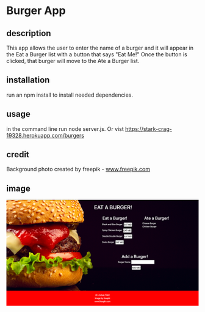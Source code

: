 # Burger App

## description
This app allows the user to enter the name of a burger and it will appear in the Eat a Burger list with a button that says "Eat Me!" Once the button is clicked, that burger will move to the Ate a Burger list. 

## installation
run an npm install to install needed dependencies. 

## usage
in the command line run node server.js. Or vist https://stark-crag-19328.herokuapp.com/burgers

## credit
Background photo created by freepik - www.freepik.com

## image
![](public/assets/burgerApp.png)
